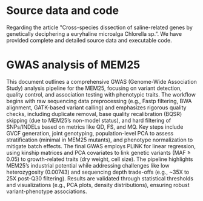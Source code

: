 # Source data and code
Regarding the article "Cross-species dissection of saline-related genes by genetically deciphering a euryhaline microalga Chlorella sp.”. We have provided complete and detailed source data and executable code.

# GWAS analysis of MEM25
This document outlines a comprehensive ​​GWAS (Genome-Wide Association Study) analysis pipeline​​ for the MEM25​​, focusing on variant detection, quality control, and association testing with phenotypic traits. The workflow begins with raw sequencing data preprocessing (e.g., Fastp filtering, BWA alignment, GATK-based variant calling) and emphasizes rigorous quality checks, including duplicate removal, base quality recalibration (BQSR) skipping (due to MEM25’s non-model status), and hard filtering of SNPs/INDELs based on metrics like QD, FS, and MQ. Key steps include GVCF generation, joint genotyping, population-level PCA to assess stratification (minimal in MEM25 mutants), and phenotype normalization to mitigate batch effects. The final GWAS employs PLINK for linear regression, using kinship matrices and PCA covariates to link genetic variants (MAF ≥ 0.05) to growth-related traits (dry weight, cell size). The pipeline highlights MEM25’s industrial potential while addressing challenges like low heterozygosity (0.00743) and sequencing depth trade-offs (e.g., ~35X to 25X post-Q30 filtering). Results are validated through statistical thresholds and visualizations (e.g., PCA plots, density distributions), ensuring robust variant-phenotype associations.
